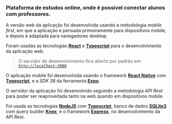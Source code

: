 ### Plataforma de estudos online, onde é possivel conectar alunos com professores.


A versão web da aplicação foi desenvolvida usando a metodologia _mobile first_, em que a aplicação é pensada primeiramente para dispositivos mobile, e depois é adaptada para navegadores desktop.

Foram usadas as tecnologias [**React**](https://reactjs.org/) e [**Typescript**](https://www.typescriptlang.org/) para o desenvolvimento da aplicação web.


> O servidor de desenvolvimento fica aberto por padrão em [`http://localhost:3000`](http://localhost:3000)


O aplicação mobile foi desenvolvida usando o framework [**React Native**](https://reactnative.dev/) com [**Typescript**](https://www.typescriptlang.org/), e a _SDK 38_ da ferramenta [**Expo**](https://expo.io/).


O servidor da aplicação foi desenvolvido seguindo a metodologia _API Rest_ para poder ser reaproveitada tanto na web quando em dispositivos mobile.

Foi usada as tecnologias [**NodeJS**](https://nodejs.org/) com [**Typescript**](https://www.typescriptlang.org/), banco de dados [**SQLite3**](https://sqlite.org/) com query builder [**Knex**](http://knexjs.org/), e o framework [**Express**](http://expressjs.com/), no desenvolvimento da API Rest.

